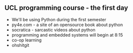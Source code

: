 ## UCL programming course - the first day

- We'll be using Python during the first semester
- py4e.com - a site of an opensource book about python
- socratica - sarcastic videos about python
- programming and embedded systems will begin at 8:15
- co-op learning
- ohshitgit
